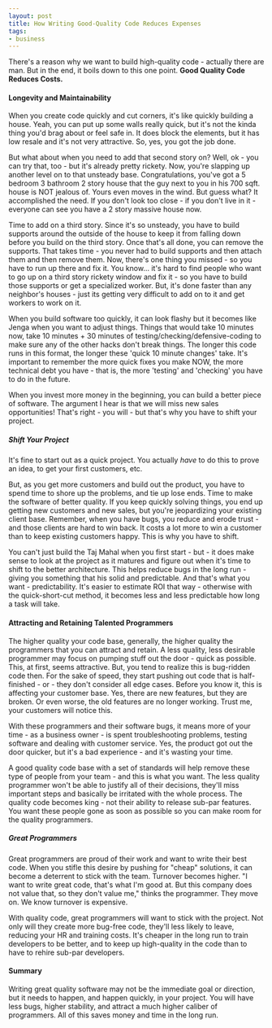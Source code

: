 ```yaml
---
layout: post
title: How Writing Good-Quality Code Reduces Expenses
tags:
- business
---
```

There's a reason why we want to build high-quality code - actually there are man.  But in the end, it boils down to this one point.  **Good Quality Code Reduces Costs.**

#### Longevity and Maintainability 

When you create code quickly and cut corners, it's like quickly building a house.  Yeah, you can put up some walls really quick, but it's not the kinda thing you'd brag about or feel safe in. It does block the elements, but it has low resale and it's not very attractive.  So, yes, you got the job done.

But what about when you need to add that second story on?  Well, ok - you can try that, too - but it's already pretty rickety.  Now, you're slapping up another level on to that unsteady base.  Congratulations, you've got a 5 bedroom 3 bathroom 2 story house that the guy next to you in his 700 sqft. house is NOT jealous of.  Yours even moves in the wind.  But guess what? It accomplished the need. If you don't look too close - if you don't live in it - everyone can see you have a 2 story massive house now.

Time to add on a third story.  Since it's so unsteady, you have to build supports around the outside of the house to keep it from falling down before you build on the third story.  Once that's all done, you can remove the supports.  That takes time - you never had to build supports and then attach them and then remove them. Now, there's one thing you missed - so you have to run up there and fix it.  You know... it's hard to find people who want to go up on a third story rickety window and fix it - so you have to build those supports or get a specialized worker.  But, it's done faster than any neighbor's houses - just its getting very difficult to add on to it and get workers to work on it.

When you build software too quickly, it can look flashy but it becomes like Jenga when you want to adjust things.  Things that would take 10 minutes now, take 10 minutes + 30 minutes of testing/checking/defensive-coding to make sure any of the other hacks don't break things.  The longer this code runs in this format, the longer these 'quick 10 minute changes' take.  It's important to remember the more quick fixes you make NOW, the more technical debt you have - that is, the more 'testing' and 'checking' you have to do in the future.

When you invest more money in the beginning, you can build a better piece of software.  The argument I hear is that we will miss new sales opportunities!  That's right - you will - but that's why you have to shift your project.

##### Shift Your Project

It's fine to start out as a quick project.  You actually _have_ to do this to prove an idea, to get your first customers, etc.  

But, as you get more customers and build out the product, you have to spend time to shore up the problems, and tie up lose ends.  Time to make the software of better quality.  If you keep quickly solving things, you end up getting new customers and new sales, but you're jeopardizing your existing client base.  Remember, when you have bugs, you reduce and erode trust - and those clients are hard to win back.  It costs a lot more to win a customer than to keep existing customers happy.  This is why you have to shift.  

You can't just build the Taj Mahal when you first start - but - it does make sense to look at the project as it matures and figure out when it's time to shift to the better architecture.  This helps reduce bugs in the long run - giving you something that his solid and predictable.  And that's what you want - predictability.  It's easier to estimate ROI that way - otherwise with the quick-short-cut method, it becomes less and less predictable how long a task will take.

#### Attracting and Retaining Talented Programmers

The higher quality your code base, generally, the higher quality the programmers that you can attract and retain.  A less quality, less desirable programmer may focus on pumping stuff out the door - quick as possible.  This, at first, seems attractive.  But, you tend to realize this is bug-ridden code then.  For the sake of speed, they start pushing out code that is half-finished - or - they don't consider all edge cases.  Before you know it, this is affecting your customer base. Yes, there are new features, but they are broken. Or even worse, the old features are no longer working.  Trust me, your customers will notice this.

With these programmers and their software bugs, it means more of your time - as a business owner - is spent troubleshooting problems, testing software and dealing with customer service.  Yes, the product got out the door quicker, but it's a bad experience - and it's wasting your time.

A good quality code base with a set of standards will help remove these type of people from your team - and this is what you want.  The less quality programmer won't be able to justify all of their decisions, they'll miss important steps and basically be irritated with the whole process.  The quality code becomes king - not their ability to release sub-par features.  You want these people gone as soon as possible so you can make room for the quality programmers.

##### Great Programmers

Great programmers are proud of their work and want to write their best code.  When you stifle this desire by pushing for "cheap" solutions, it can become a deterrent to stick with the team.  Turnover becomes higher.  "I want to write great code, that's what I'm good at.  But this company does not value that, so they don't value me," thinks the programmer.  They move on.  We know turnover is expensive. 

With quality code, great programmers will want to stick with the project.  Not only will they create more bug-free code, they'll less likely to leave, reducing your HR and training costs.  It's cheaper in the long run to train developers to be better, and to keep up high-quality in the code than to have to rehire sub-par developers.

#### Summary

Writing great quality software may not be the immediate goal or direction, but it needs to happen, and happen quickly, in your project.  You will have less bugs, higher stability, and attract a much higher caliber of programmers.  All of this saves money and time in the long run.